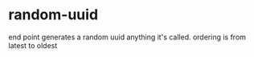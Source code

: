 # random-uuid
end point generates a random uuid anything it's called. ordering is from latest to oldest
